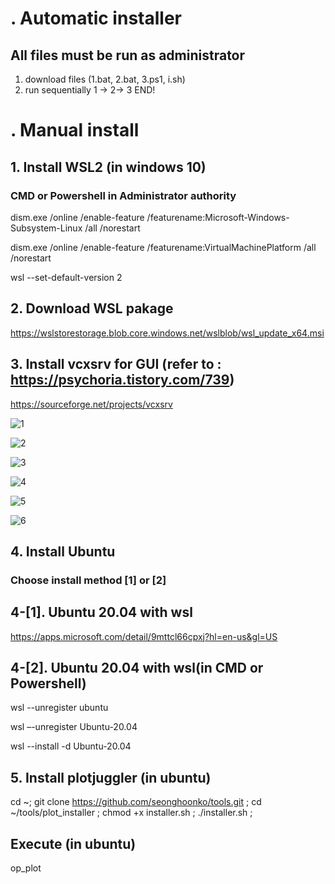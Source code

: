 # . Automatic installer
## All files must be run as administrator
 1. download files (1.bat, 2.bat, 3.ps1, i.sh)
 2. run sequentially   1 -> 2-> 3
   END!


# . Manual install
## 1. Install WSL2 (in windows 10)
### CMD or Powershell in Administrator authority
  
dism.exe /online /enable-feature /featurename:Microsoft-Windows-Subsystem-Linux /all /norestart

dism.exe /online /enable-feature /featurename:VirtualMachinePlatform /all /norestart

wsl --set-default-version 2

## 2. Download WSL pakage

https://wslstorestorage.blob.core.windows.net/wslblob/wsl_update_x64.msi

## 3. Install vcxsrv for GUI   (refer to : https://psychoria.tistory.com/739)

https://sourceforge.net/projects/vcxsrv

![1](https://github.com/seonghoonko/plotjuggler/assets/68089983/8828b3bb-8fed-450e-b549-5b31fe0a42d6)

![2](https://github.com/seonghoonko/plotjuggler/assets/68089983/00d77df6-8f90-40bf-b464-c5dce0b3c07f)

![3](https://github.com/seonghoonko/plotjuggler/assets/68089983/fd15f628-1555-4b61-b104-5658958ae00b)

![4](https://github.com/seonghoonko/plotjuggler/assets/68089983/c969646e-4656-45f3-93e9-afa09d0a6fb0)

![5](https://github.com/seonghoonko/plotjuggler/assets/68089983/64149671-eac5-4f36-ad36-2ccd67569b6d)

![6](https://github.com/seonghoonko/plotjuggler/assets/68089983/f0ca426f-c7e8-4be8-95e3-1bbe44158b69)

 

## 4. Install Ubuntu
### Choose install method [1] or [2]

## 4-[1]. Ubuntu 20.04 with wsl  

https://apps.microsoft.com/detail/9mttcl66cpxj?hl=en-us&gl=US

## 4-[2]. Ubuntu 20.04 with wsl(in CMD or Powershell)


wsl --unregister ubuntu 

wsl –-unregister Ubuntu-20.04

wsl --install -d Ubuntu-20.04

## 5. Install plotjuggler  (in ubuntu)


cd ~; git clone https://github.com/seonghoonko/tools.git ; 
cd ~/tools/plot_installer ;
chmod +x installer.sh ; ./installer.sh ; 

## Execute (in ubuntu)

op_plot

